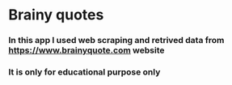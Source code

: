 # Brainy quotes
### In this app I used web scraping and retrived data from  https://www.brainyquote.com website
### It is only for educational purpose only
